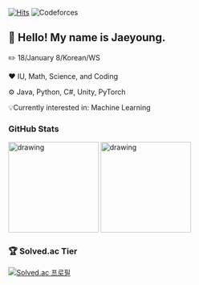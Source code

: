 [![Hits](https://hits.seeyoufarm.com/api/count/incr/badge.svg?url=https%3A%2F%2Fgithub.com%2FLimePencil&count_bg=%23ED7C76&title_bg=%23252333&icon=github.svg&icon_color=%23E7E7E7&title=Visitors&edge_flat=false)](https://hits.seeyoufarm.com)
![Codeforces](https://crackersamdjam.ca/badges/Codeforces/LimePencil)

## 🤚 Hello! My name is Jaeyoung.

✏️ 18/January 8/Korean/WS

❤️ IU, Math, Science, and Coding

⚙️ Java, Python, C#, Unity, PyTorch

💡Currently interested in: Machine Learning


### GitHub Stats

<img src="https://github-readme-stats.vercel.app/api?username=LimePencil&count_private=true&show_icons=true&theme=aura_dark" alt="drawing" height ="180"/>  <img src="https://github-readme-stats.vercel.app/api/top-langs/?username=LimePencil&theme=aura_dark&layout=compact" alt="drawing" height ="180"/>


### 🏆 Solved.ac Tier

[![Solved.ac 프로필](http://mazassumnida.wtf/api/v2/generate_badge?boj=LimePencil)](https://solved.ac/LimePencil)
